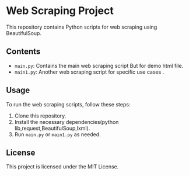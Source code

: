 # Web Scraping Project

This repository contains Python scripts for web scraping using BeautifulSoup.

## Contents

- `main.py`: Contains the main web scraping script But for demo html file.
- `main1.py`: Another web scraping script for specific use cases .

## Usage

To run the web scraping scripts, follow these steps:

1. Clone this repository.
2. Install the necessary dependencies(python lib,request,BeautifulSoup,lxml).
3. Run `main.py` or `main1.py` as needed.

## License

This project is licensed under the MIT License.
